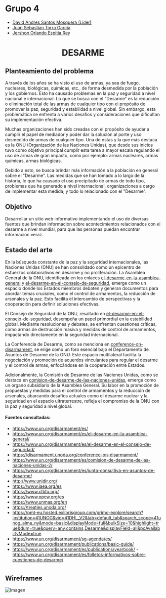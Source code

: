 # Grupo 4

- [David Andres Santos Mosquera (Lider)](https://github.com/DavidSantos004)
- [Juan Sebastian Torra Garcia](https://github.com/jstorra)
- [Jershon Orlando Espitia Rey](https://github.com/JershonEspitia)
  
#
# <p align="center">DESARME</p>

## Planteamiento del problema

A través de los años se ha visto el uso de armas, ya sea de fuego, nucleares, biológicas, químicas, etc., de forma desmedida por la población y los gobiernos. Esto ha causado problemas en la paz y seguridad a nivel nacional e internacional.  Lo que se busca con el "Desarme" es la reducción o eliminación total de las armas de cualquier tipo con el propósito de promover la paz, seguridad y estabilidad a nivel global. Sin embargo, esta problemática se enfrenta a varios desafíos y consideraciones que dificultan su implementación efectiva.

Muchas organizaciones han sido creadas con el propósito de ayudar a cumplir el papel de mediador y poder dar la solución al porte y uso desmedido de armas de cualquier tipo. Una de estas y la que más destaca es la ONU (Organización de las Naciones Unidas), que desde sus inicios tuvo como objetivo principal cumplir esta tarea a mayor escala regulando el uso de armas de gran impacto, como por ejemplo: armas nucleares, armas químicas, armas biológicas.

Debido a esto, se busca brindar más información a la población en general sobre el "Desarme". Las medidas que se han tomado a lo largo de la historia, lo que ha causado el uso precipitado de armas de todo tipo, problemas que ha generado a nivel internacional, organizaciones a cargo de implementar esta medida; y todo lo relacionado con el "Desarme".

## Objetivo
Desarrollar un sitio web informativo implementando el uso de diversas fuentes que brindan informacion sobre acontecimientos relacionados con el desarme a nivel mundial, para que las personas puedan encontrar informacion veraz.

## Estado del arte

En la búsqueda constante de la paz y la seguridad internacionales, las Naciones Unidas (ONU) se han consolidado como un epicentro de esfuerzos colaborativos en desarme y no proliferación. La Asamblea General de la ONU, identificada en los enlaces [el-desarme-en-la-asamblea-general](https://disarmament.unoda.org/es/el-desarme-en-la-asamblea-general/) y [el-desarme-en-el-consejo-de-seguridad](https://disarmament.unoda.org/es/el-desarme-en-el-consejo-de-seguridad/), emerge como un espacio donde los Estados miembros debaten y generan documentos para abordar temas cruciales, como el control de armamentos, la reducción de arsenales y la paz. Esto facilita el intercambio de perspectivas y la cooperación para definir soluciones efectivas.

El Consejo de Seguridad de la ONU, resaltado en [el-desarme-en-el-consejo-de-seguridad](https://disarmament.unoda.org/es/el-desarme-en-el-consejo-de-seguridad/), desempeña un papel primordial en la estabilidad global. Mediante resoluciones y debates, se enfrentan cuestiones críticas, como armas de destrucción masiva y medidas de control de armamentos, impactando directamente en la seguridad internacional.

La Conferencia de Desarme, como se menciona en [conference-on-disarmament](https://disarmament.unoda.org/conference-on-disarmament/), se erige como un foro esencial bajo el Departamento de Asuntos de Desarme de la ONU. Este espacio multilateral facilita la negociación y promoción de acuerdos vinculantes para regular el desarme y el control de armas, enfocándose en la cooperación entre Estados.

Adicionalmente, la Comisión de Desarme de las Naciones Unidas, como se destaca en [comision-de-desarme-de-las-naciones-unidas](https://disarmament.unoda.org/es/comision-de-desarme-de-las-naciones-unidas-2/), emerge como un órgano subsidiario de la Asamblea General. Su labor en la promoción de propuestas y medidas para el control de armamentos y la reducción de arsenales, abarcando desafíos actuales como el desarme nuclear y la seguridad en el espacio ultraterrestre, refleja el compromiso de la ONU con la paz y seguridad a nivel global.

#### Fuentes consultadas:
- https://www.un.org/disarmament/es/
- https://www.un.org/disarmament/es/el-desarme-en-la-asamblea-general/
- https://www.un.org/disarmament/es/el-desarme-en-el-consejo-de-seguridad/
- https://disarmament.unoda.org/conference-on-disarmament/
- https://www.un.org/disarmament/es/comision-de-desarme-de-las-naciones-unidas-2/
- https://www.un.org/disarmament/es/junta-consultiva-en-asuntos-de-desarme/
- http://www.unidir.org/
- https://www.iaea.org/es
- https://www.ctbto.org/
- https://www.opcw.org/es
- https://www.unmas.org/en
- https://treaties.unoda.org/
- https://pmt-eu.hosted.exlibrisgroup.com/primo-explore/search?institution=41UNOG&vid=41DHL_V2&tab=default_tab&search_scope=41unog_alma_ny&mode=basic&displayMode=full&bulkSize=10&highlight=true&dum=true&query=any,contains,Desarme&displayField=all&pcAvailabiltyMode=true
- https://www.un.org/disarmament/sg-agenda/es/
- https://www.un.org/disarmament/publications/basic-guide/
- https://www.un.org/disarmament/es/publications/yearbook/
-https://www.un.org/disarmament/es/folletos-informativos-sobre-cuestiones-de-desarme/

#
## Wireframes
![Imagen](./Diseños/designProjectDisarmament.png)
